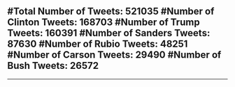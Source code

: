 #Total Number of Tweets: 521035 
#Number of Clinton Tweets: 168703
#Number of Trump Tweets: 160391
#Number of Sanders Tweets: 87630
#Number of Rubio Tweets: 48251
#Number of Carson Tweets: 29490
#Number of Bush Tweets: 26572
---
---

